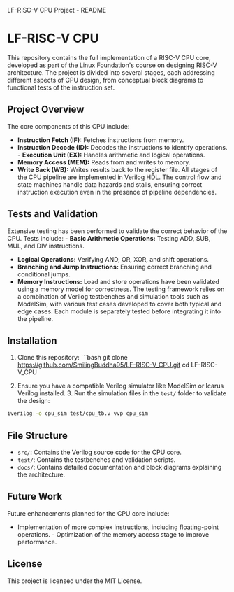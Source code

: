 LF-RISC-V CPU Project - README
# LF-RISC-V CPU
This repository contains the full implementation of a RISC-V CPU core, developed as part of the Linux Foundation's course on designing RISC-V architecture. The project is divided into several stages, each addressing different aspects of CPU design, from conceptual block diagrams to functional tests of the instruction set.
## Project Overview
The core components of this CPU include:
- **Instruction Fetch (IF):** Fetches instructions from memory.
- **Instruction Decode (ID):** Decodes the instructions to identify operations. - **Execution Unit (EX):** Handles arithmetic and logical operations.
- **Memory Access (MEM):** Reads from and writes to memory.
- **Write Back (WB):** Writes results back to the register file.
All stages of the CPU pipeline are implemented in Verilog HDL. The control flow and state machines handle data hazards and stalls, ensuring correct instruction execution even in the presence of pipeline dependencies.
## Tests and Validation
Extensive testing has been performed to validate the correct behavior of the CPU. Tests include: - **Basic Arithmetic Operations:** Testing ADD, SUB, MUL, and DIV instructions.
- **Logical Operations:** Verifying AND, OR, XOR, and shift operations.
- **Branching and Jump Instructions:** Ensuring correct branching and conditional jumps.
- **Memory Instructions:** Load and store operations have been validated using a memory model for correctness.
The testing framework relies on a combination of Verilog testbenches and simulation tools such as ModelSim, with various test cases developed to cover both typical and edge cases. Each module is separately tested before integrating it into the pipeline.
## Installation
1. Clone this repository: ```bash
git clone https://github.com/SmilingBuddha95/LF-RISC-V_CPU.git cd LF-RISC-V_CPU

2. Ensure you have a compatible Verilog simulator like ModelSim or Icarus Verilog installed. 3. Run the simulation files in the `test/` folder to validate the design:
```bash
iverilog -o cpu_sim test/cpu_tb.v vvp cpu_sim
```
## File Structure
- `src/`: Contains the Verilog source code for the CPU core.
- `test/`: Contains the testbenches and validation scripts.
- `docs/`: Contains detailed documentation and block diagrams explaining the architecture.
## Future Work
Future enhancements planned for the CPU core include:
- Implementation of more complex instructions, including floating-point operations. - Optimization of the memory access stage to improve performance.
## License
This project is licensed under the MIT License.

